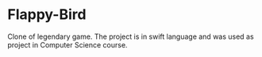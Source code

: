 # Flappy-Bird
Clone of legendary game. The project is in swift language and was used as project in Computer Science course.
